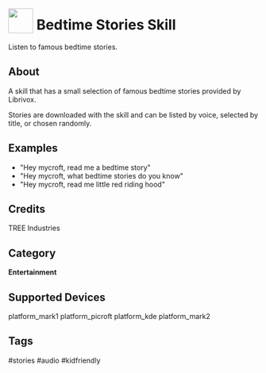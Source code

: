 # <img src='https://raw.githack.com/FortAwesome/Font-Awesome/master/svgs/solid/book-open.svg' card_color='#52B54B' width='50' height='50' style='vertical-align:bottom'/> Bedtime Stories Skill
Listen to famous bedtime stories.

## About
A skill that has a small selection of famous bedtime stories  provided by Librivox.

Stories are downloaded with the skill and can be listed by voice, selected by title, or chosen randomly.

## Examples 
* "Hey mycroft, read me a bedtime story"
* "Hey mycroft, what bedtime stories do you know"
* "Hey mycroft, read me little red riding hood"

## Credits
TREE Industries

## Category
**Entertainment**

## Supported Devices
platform_mark1 platform_picroft platform_kde platform_mark2

## Tags
#stories
#audio
#kidfriendly

